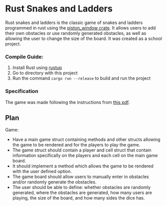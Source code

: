 # Rust Snakes and Ladders
Rust snakes and ladders is the classic game of snakes and ladders programmed in rust using the 
[piston_window crate](https://github.com/PistonDevelopers/piston_window). It allows users to add their own obstacles 
or use randomly generated obstacles, as well as allowing the user to change the size of the board. 
It was created as a school project.
### Compile Guide:
1. Install Rust using [rustup](https://rustup.rs/)
2. Go to directory with this project
3. Run the command `cargo run --release` to build and run the project
### Specification 
The game was made following the instructions from [this pdf](https://pdfhost.io/v/xBfvK9fub_project_specpdf.pdf).


## Plan
Game:
- Have a main game struct containing methods and other structs allowing the game to be rendered
and for the players to play the game.
- The game struct should contain a player and cell struct that contain information specifically on the 
players and each cell on the main game board.
- It should implement a method which allows the game to be rendered with the user defined option.
- The game board should allow users to manually enter in obstacles and/or randomly generate the obstacles.
- The user should be able to define: whether obstacles are randomly generated, where the obstacles are 
generated, how many users are playing, the size of the board, and how many sides the dice has.
